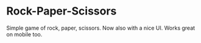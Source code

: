 # Rock-Paper-Scissors
Simple game of rock, paper, scissors. Now also with a nice UI. Works great on mobile too. 